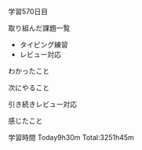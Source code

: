 学習570日目

取り組んだ課題一覧

- タイピング練習
- レビュー対応 

わかったこと

次にやること

引き続きレビュー対応


感じたこと

学習時間 Today9h30m Total:3251h45m